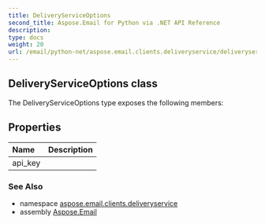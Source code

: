 ```yaml
---
title: DeliveryServiceOptions
second_title: Aspose.Email for Python via .NET API Reference
description: 
type: docs
weight: 20
url: /email/python-net/aspose.email.clients.deliveryservice/deliveryserviceoptions/
---
```


## DeliveryServiceOptions class



The DeliveryServiceOptions type exposes the following members:
## Properties
| Name | Description |
| :- | :- |
|api_key|  |

### See Also

* namespace [aspose.email.clients.deliveryservice](/email/python-net/aspose.email.clients.deliveryservice/)
* assembly [Aspose.Email](/slides/python-net/)

